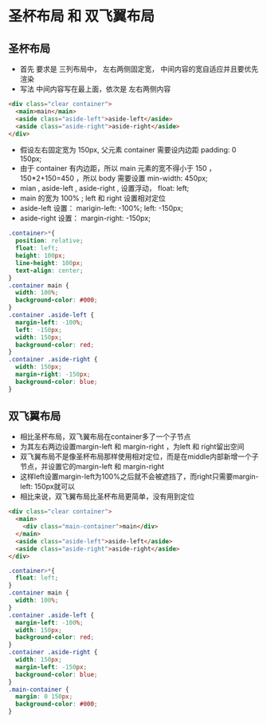 # 圣杯布局 和 双飞翼布局
## 圣杯布局
* 首先 要求是 三列布局中， 左右两侧固定宽， 中间内容的宽自适应并且要优先渲染
* 写法 中间内容写在最上面，依次是 左右两侧内容
```html
<div class="clear container">
  <main>main</main>
  <aside class="aside-left">aside-left</aside>
  <aside class="aside-right">aside-right</aside>
</div>
```
* 假设左右固定宽为  150px,  父元素 container 需要设内边距 padding: 0 150px;
* 由于 container 有内边距，所以 main  元素的宽不得小于 150 ， 150*2+150=450 ，所以 body 需要设置 min-width: 450px;
* mian , aside-left , aside-right , 设置浮动， float: left;  
* main 的宽为 100% ; left 和 right 设置相对定位
* aside-left 设置： marigin-left: -100%;  left: -150px;
* aside-right 设置： margin-right: -150px;
```css
.container>*{
  position: relative;
  float: left;
  height: 100px;
  line-height: 100px;
  text-align: center;
}
.container main {
  width: 100%;
  background-color: #000;
}
.container .aside-left {
  margin-left: -100%;
  left: -150px;
  width: 150px;
  background-color: red;
}
.container .aside-right {
  width: 150px;
  margin-right: -150px;
  background-color: blue;
}
```

## 双飞翼布局
* 相比圣杯布局，双飞翼布局在container多了一个子节点
* 为其左右两边设置margin-left 和 margin-right ，为left 和 right留出空间
* 双飞翼布局不是像圣杯布局那样使用相对定位，而是在middle内部新增一个子节点，并设置它的margin-left 和 margin-right 
* 这样left设置margin-left为100%之后就不会被遮挡了，而right只需要margin-left: 150px就可以
* 相比来说，双飞翼布局比圣杯布局更简单，没有用到定位
```html
<div class="clear container">
  <main>
    <div class="main-container">main</div>
  </main>
  <aside class="aside-left">aside-left</aside>
  <aside class="aside-right">aside-right</aside>
</div>
```
```css
.container>*{
  float: left;
}
.container main {
  width: 100%;
}
.container .aside-left {
  margin-left: -100%;
  width: 150px;
  background-color: red;
}
.container .aside-right {
  width: 150px;
  margin-left: -150px;
  background-color: blue;
}
.main-container {
  margin: 0 150px;
  background-color: #000;
}
```
